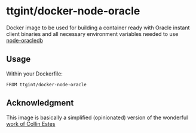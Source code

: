 # ttgint/docker-node-oracle

Docker image to be used for building a container ready with Oracle instant client binaries and all necessary environment variables needed to use [node-oracledb](https://github.com/oracle/node-oracledb)

## Usage

Within your Dockerfile:

```
FROM ttgint/docker-node-oracle
```

## Acknowledgment

This image is basically a simplified (opinionated) version of the wonderful [work of Collin Estes](https://github.com/CollinEstes/docker-node-oracle)